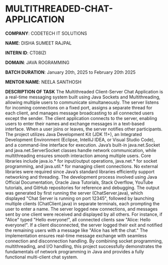 # MULTITHREADED-CHAT-APPLICATION
**COMPANY**: CODETECH IT SOLUTIONS

**NAME**: DISHA SUMEET RAJPAL

**INTERN ID**: CT08IZI

**DOMAIN**: JAVA ROGRAMMING

**BATCH DURATION**: January 20th, 2025 to February 20th 2025

**MENTOR NAME**: NEELA SANTHOSH

**DESCRIPTION OF TASK** 
The Multithreaded Client-Server Chat Application is a real-time messaging system built using Java Sockets and Multithreading, allowing multiple users to communicate simultaneously. The server listens for incoming connections on a fixed port, assigns a separate thread for each client, and manages message broadcasting to all connected users except the sender. The client application connects to the server, enabling users to enter their names and exchange messages in a text-based interface. When a user joins or leaves, the server notifies other participants. The project utilizes Java Development Kit (JDK 11+), an Integrated Development Environment (Eclipse, IntelliJ IDEA, or Visual Studio Code), and a command-line interface for execution. Java’s built-in java.net.Socket and java.net.ServerSocket classes handle network communication, while multithreading ensures smooth interaction among multiple users. Core libraries include java.io.* for input/output operations, java.net.* for socket programming, and java.util.* for managing client connections. No external libraries were required since Java’s standard libraries efficiently support networking and threading. The development process involved using Java Official Documentation, Oracle Java Tutorials, Stack Overflow, YouTube tutorials, and GitHub repositories for reference and debugging. The output was generated by first running the server (ChatServer.java), which displayed "Chat Server is running on port 12345", followed by launching multiple clients (ChatClient.java) in separate terminals, each prompting the user to enter a name. The server logged new connections, and messages sent by one client were received and displayed by all others. For instance, if "Alice" typed "Hello everyone!", all connected clients saw "Alice: Hello everyone!". If a client disconnected, the server logged their exit and notified the remaining users with a message like "Alice has left the chat." The implementation ensures real-time message exchange with seamless connection and disconnection handling. By combining socket programming, multithreading, and I/O handling, this project successfully demonstrates the fundamentals of network programming in Java and provides a fully functional multi-client chat system. 
